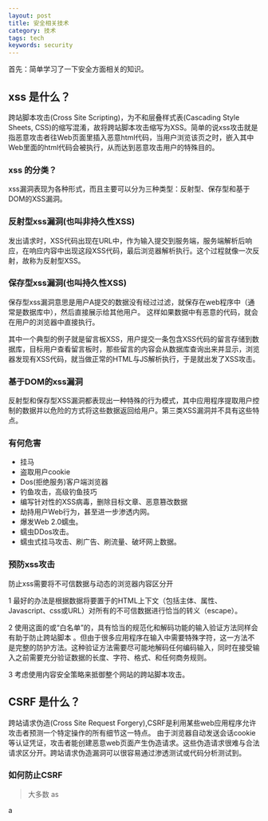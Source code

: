 ```yaml
---
layout: post
title: 安全相关技术
category: 技术
tags: tech
keywords: security
---
```



首先：简单学习了一下安全方面相关的知识。

## xss 是什么？

  跨站脚本攻击(Cross Site Scripting)，为不和层叠样式表(Cascading Style Sheets, CSS)的缩写混淆，故将跨站脚本攻击缩写为XSS。简单的说xss攻击就是指恶意攻击者往Web页面里插入恶意html代码，当用户浏览该页之时，嵌入其中Web里面的html代码会被执行，从而达到恶意攻击用户的特殊目的。

### xss 的分类？

xss漏洞表现为各种形式，而且主要可以分为三种类型：反射型、保存型和基于DOM的XSS漏洞。

### 反射型xss漏洞(也叫非持久性XSS)

  发出请求时，XSS代码出现在URL中，作为输入提交到服务端，服务端解析后响应，在响应内容中出现这段XSS代码，最后浏览器解析执行。这个过程就像一次反射，故称为反射型XSS。


### 保存型xss漏洞(也叫持久性XSS)

  保存型xss漏洞意思是用户A提交的数据没有经过过滤，就保存在web程序中（通常是数据库中），然后直接展示给其他用户。 这样如果数据中有恶意的代码，就会在用户的浏览器中直接执行。

  其中一个典型的例子就是留言板XSS，用户提交一条包含XSS代码的留言存储到数据库，目标用户查看留言板时，那些留言的内容会从数据库查询出来并显示，浏览器发现有XSS代码，就当做正常的HTML与JS解析执行，于是就出发了XSS攻击。

### 基于DOM的xss漏洞

反射型和保存型XSS漏洞都表现出一种特殊的行为模式，其中应用程序提取用户控制的数据并以危险的方式将这些数据返回给用户。第三类XSS漏洞并不具有这些特点。

### 有何危害

* 挂马
* 盗取用户cookie
* Dos(拒绝服务)客户端浏览器
* 钓鱼攻击，高级钓鱼技巧
* 编写针对性的XSS病毒，删除目标文章、恶意篡改数据
* 劫持用户Web行为，甚至进一步渗透内网。
* 爆发Web 2.0蠕虫。
* 蠕虫DDos攻击。
* 蠕虫式挂马攻击、刷广告、刷流量、破坏网上数据。

### 预防xss攻击

防止xss需要将不可信数据与动态的浏览器内容区分开

1 最好的办法是根据数据将要置于的HTML上下文（包括主体、属性、Javascript、css或URL）对所有的不可信数据进行恰当的转义（escape）。

2 使用这面的或“白名单”的，具有恰当的规范化和解码功能的输入验证方法同样会有助于防止跨站脚本 。但由于很多应用程序在输入中需要特殊字符，这一方法不是完整的防护方法。这种验证方法需要尽可能地解码任何编码输入，同时在接受输入之前需要充分验证数据的长度、字符、格式、和任何商务规则。

3 考虑使用内容安全策略来抵御整个网站的跨站脚本攻击。



## CSRF 是什么？

  跨站请求伪造(Cross Site Request Forgery),CSRF是利用某些web应用程序允许攻击者预测一个特定操作的所有细节这一特点。 由于浏览器自动发送会话cookie等认证凭证，攻击者能创建恶意web页面产生伪造请求。这些伪造请求很难与合法请求区分开。跨站请求伪造漏洞可以很容易通过渗透测试或代码分析测试到。

### 如何防止CSRF

>大多数
> as

a

